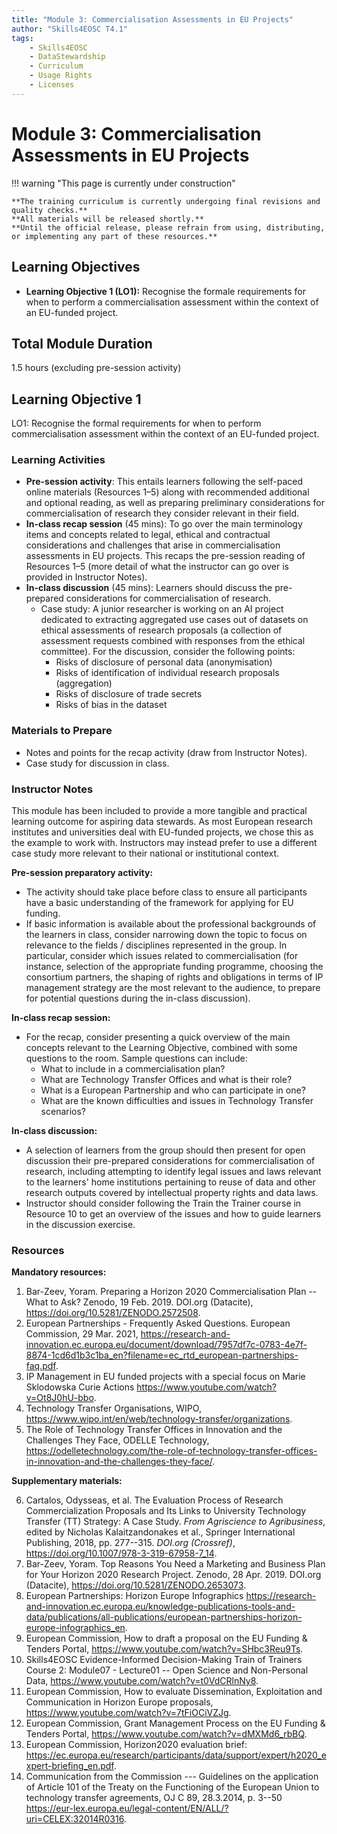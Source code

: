 ```yaml
---
title: "Module 3: Commercialisation Assessments in EU Projects"
author: "Skills4EOSC T4.1"
tags:
    - Skills4EOSC
    - DataStewardship
    - Curriculum
    - Usage Rights
    - Licenses
---
```


# Module 3: Commercialisation Assessments in EU Projects


!!! warning "This page is currently under construction"

    **The training curriculum is currently undergoing final revisions and quality checks.**
    **All materials will be released shortly.**
    **Until the official release, please refrain from using, distributing, or implementing any part of these resources.**


## Learning Objectives

- **Learning Objective 1 (LO1):** Recognise the formale requirements for when to perform a commercialisation assessment within the context of an EU-funded project.


## Total Module Duration

1.5 hours (excluding pre-session activity)


## Learning Objective 1

LO1: Recognise the formal requirements for when to perform commercialisation assessment within the context of an EU-funded project.


### Learning Activities

- **Pre-session activity**: This entails learners following the self-paced online materials (Resources 1&ndash;5) along with recommended additional and optional reading, as well as preparing preliminary considerations for commercialisation of research they consider relevant in their field.
- **In-class recap session** (45 mins): To go over the main terminology items and concepts related to legal, ethical and contractual considerations and challenges that arise in commercialisation assessments in EU projects. This recaps the pre-session reading of Resources 1&ndash;5 (more detail of what the instructor can go over is provided in Instructor Notes).
- **In-class discussion** (45 mins): Learners should discuss the pre-prepared considerations for commercialisation of research.
    - Case study: A junior researcher is working on an AI project dedicated to extracting aggregated use cases out of datasets on ethical assessments of research proposals (a collection of assessment requests combined with responses from the ethical committee). For the discussion, consider the following points:
        - Risks of disclosure of personal data (anonymisation)
        - Risks of identification of individual research proposals (aggregation)
        - Risks of disclosure of trade secrets
        - Risks of bias in the dataset


### Materials to Prepare

- Notes and points for the recap activity (draw from Instructor Notes).
- Case study for discussion in class.


### Instructor Notes

This module has been included to provide a more tangible and practical learning outcome for aspiring data stewards. As most European research institutes and universities deal with EU-funded projects, we chose this as the example to work with. Instructors may instead prefer to use a different case study more relevant to their national or institutional context.

**Pre-session preparatory activity:**

- The activity should take place before class to ensure all participants have a basic understanding of the framework for applying for EU funding. 
- If basic information is available about the professional backgrounds of the learners in class, consider narrowing down the topic to focus on relevance to the fields / disciplines represented in the group. In particular, consider which issues related to commercialisation (for instance, selection of the appropriate funding programme, choosing the consortium partners, the shaping of rights and obligations in terms of IP management strategy are the most relevant to the audience, to prepare for potential questions during the in-class discussion).

**In-class recap session:**

- For the recap, consider presenting a quick overview of the main concepts relevant to the Learning Objective, combined with some questions to the room. Sample questions can include:
    - What to include in a commercialisation plan?
    - What are Technology Transfer Offices and what is their role?
    - What is a European Partnership and who can participate in one?
    - What are the known difficulties and issues in Technology Transfer scenarios?

**In-class discussion:**

- A selection of learners from the group should then present for open discussion their pre-prepared considerations for commercialisation of research, including attempting to identify legal issues and laws relevant to the learners' home institutions pertaining to reuse of data and other research outputs covered by intellectual property rights and data laws.
- Instructor should consider following the Train the Trainer course in Resource 10 to get an overview of the issues and how to guide learners in the discussion exercise.


### Resources

**Mandatory resources:**

1. Bar-Zeev, Yoram. Preparing a Horizon 2020 Commercialisation Plan -- What to Ask? Zenodo, 19 Feb. 2019. DOI.org (Datacite), <https://doi.org/10.5281/ZENODO.2572508>.
2. European Partnerships - Frequently Asked Questions. European Commission, 29 Mar. 2021, <https://research-and-innovation.ec.europa.eu/document/download/7957df7c-0783-4e7f-8874-1cd6d1b3c1ba_en?filename=ec_rtd_european-partnerships-faq.pdf>.
3. IP Management in EU funded projects with a special focus on Marie Sklodowska Curie Actions <https://www.youtube.com/watch?v=Ot8J0hU-bbo>.
4. Technology Transfer Organisations, WIPO, <https://www.wipo.int/en/web/technology-transfer/organizations>.
5. The Role of Technology Transfer Offices in Innovation and the Challenges They Face, ODELLE Technology, <https://odelletechnology.com/the-role-of-technology-transfer-offices-in-innovation-and-the-challenges-they-face/>.

**Supplementary materials:**

6. Cartalos, Odysseas, et al. The Evaluation Process of Research Commercialization Proposals and Its Links to University Technology Transfer (TT) Strategy: A Case Study. *From Agriscience to Agribusiness*, edited by Nicholas Kalaitzandonakes et al., Springer International Publishing, 2018, pp. 277--315. *DOI.org (Crossref)*, <https://doi.org/10.1007/978-3-319-67958-7_14>.
7. Bar-Zeev, Yoram. Top Reasons You Need a Marketing and Business Plan for Your Horizon 2020 Research Project. Zenodo, 28 Apr. 2019. DOI.org (Datacite), <https://doi.org/10.5281/ZENODO.2653073>.
8. European Partnerships: Horizon Europe Infographics <https://research-and-innovation.ec.europa.eu/knowledge-publications-tools-and-data/publications/all-publications/european-partnerships-horizon-europe-infographics_en>.
9. European Commission, How to draft a proposal on the EU Funding & Tenders Portal, <https://www.youtube.com/watch?v=SHbc3Reu9Ts>.
10. Skills4EOSC Evidence-Informed Decision-Making Train of Trainers Course 2: Module07 - Lecture01 -- Open Science and Non-Personal Data, <https://www.youtube.com/watch?v=t0VdCRlnNy8>.
11. European Commission, How to evaluate Dissemination, Exploitation and Communication in Horizon Europe proposals, <https://www.youtube.com/watch?v=7tFiOCiVZJg>.
12. European Commission, Grant Management Process on the EU Funding & Tenders Portal, <https://www.youtube.com/watch?v=dMXMd6_rbBQ>.
13. European Commission, Horizon2020 evaluation brief: <https://ec.europa.eu/research/participants/data/support/expert/h2020_expert-briefing_en.pdf>.
14. Communication from the Commission --- Guidelines on the application of Article 101 of the Treaty on the Functioning of the European Union to technology transfer agreements, OJ C 89, 28.3.2014, p. 3--50 <https://eur-lex.europa.eu/legal-content/EN/ALL/?uri=CELEX:32014R0316>.
